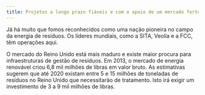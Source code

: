 ```yaml
---
title: Projetos a longo prazo fiáveis e com o apoio de um mercado forte
---
```

Já há muito que fomos reconhecidos como uma nação pioneira no campo da energia de resíduos. Os líderes mundiais, como a SITA, Veolia e a FCC, têm operações aqui. 

O mercado do Reino Unido está mais maduro e existe maior procura para infraestruturas de gestão de resíduos. Em 2013, o mercado de energia renovável criou 6,8 mil milhões de libras em valor bruto. As estimativas sugerem que até 2020 existam entre 5 e 15 milhões de toneladas de resíduos no Reino Unido que necessitarão de tratamento. Isto irá exigir um investimento de 3 a 9 mil milhões de libras.
